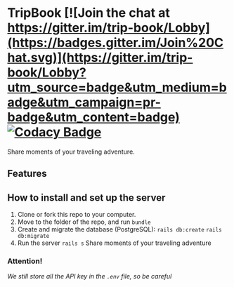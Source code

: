 # TripBook [![Join the chat at https://gitter.im/trip-book/Lobby](https://badges.gitter.im/Join%20Chat.svg)](https://gitter.im/trip-book/Lobby?utm_source=badge&utm_medium=badge&utm_campaign=pr-badge&utm_content=badge) [![Codacy Badge](https://api.codacy.com/project/badge/Grade/fa6ed274757d43ada786a6d241a41fc7)](https://www.codacy.com/app/truongnmt/tripbook?utm_source=github.com&amp;utm_medium=referral&amp;utm_content=ookikutto/tripbook&amp;utm_campaign=Badge_Grade) 
Share moments of your traveling adventure.

## Features


## How to install and set up the server
1. Clone or fork this repo to your computer.
2. Move to the folder of the repo, and run `bundle`
3. Create and migrate the database (PostgreSQL):
`rails db:create`
`rails db:migrate`
4. Run the server `rails s`
Share moments of your traveling adventure
### Attention!
_We still store all the API key in the `.env` file, so be careful_
